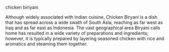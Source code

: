chicken biriyani

Although widely associated with Indian cuisine, Chicken Biryani is a dish that has spread across a wide swath of South Asia, reaching as far west as Iraq and as far east as Indonesia. The vast geographical area Biryani calls home has resulted in a wide variety of preparations and ingredients; however, it is typically prepared by layering seasoned chicken with rice and aromatics and steaming them together.
